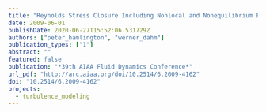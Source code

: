 ```yaml
---
title: "Reynolds Stress Closure Including Nonlocal and Nonequilibrium Effects in Turbulent Flows"
date: 2009-06-01
publishDate: 2020-06-27T15:52:06.531729Z
authors: ["peter_hamlington", "werner_dahm"]
publication_types: ["1"]
abstract: ""
featured: false
publication: "*39th AIAA Fluid Dynamics Conference*"
url_pdf: "http://arc.aiaa.org/doi/10.2514/6.2009-4162"
doi: "10.2514/6.2009-4162"
projects:
  - turbulence_modeling
---
```


